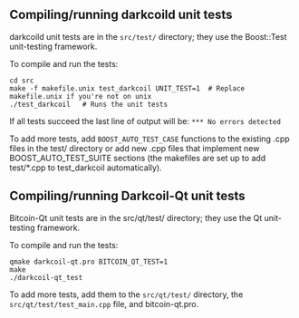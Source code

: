 Compiling/running darkcoild unit tests
------------------------------------

darkcoild unit tests are in the `src/test/` directory; they
use the Boost::Test unit-testing framework.

To compile and run the tests:

	cd src
	make -f makefile.unix test_darkcoil UNIT_TEST=1  # Replace makefile.unix if you're not on unix
	./test_darkcoil   # Runs the unit tests

If all tests succeed the last line of output will be:
`*** No errors detected`

To add more tests, add `BOOST_AUTO_TEST_CASE` functions to the existing
.cpp files in the test/ directory or add new .cpp files that
implement new BOOST_AUTO_TEST_SUITE sections (the makefiles are
set up to add test/*.cpp to test_darkcoil automatically).


Compiling/running Darkcoil-Qt unit tests
---------------------------------------

Bitcoin-Qt unit tests are in the src/qt/test/ directory; they
use the Qt unit-testing framework.

To compile and run the tests:

	qmake darkcoil-qt.pro BITCOIN_QT_TEST=1
	make
	./darkcoil-qt_test

To add more tests, add them to the `src/qt/test/` directory,
the `src/qt/test/test_main.cpp` file, and bitcoin-qt.pro.
